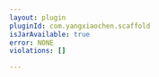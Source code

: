 ```yaml
---
layout: plugin
pluginId: com.yangxiaochen.scaffold
isJarAvailable: true
error: NONE
violations: []

---
```

